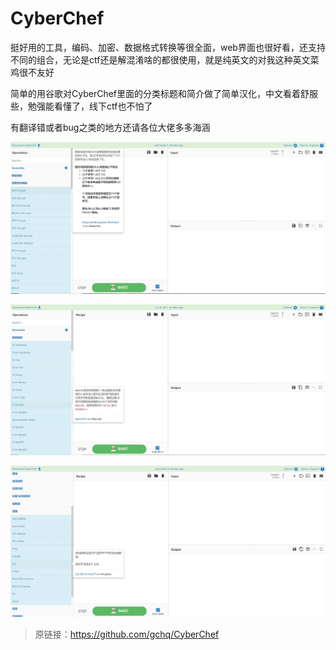 # CyberChef

挺好用的工具，编码、加密、数据格式转换等很全面，web界面也很好看，还支持不同的组合，无论是ctf还是解混淆啥的都很使用，就是纯英文的对我这种英文菜鸡很不友好

简单的用谷歌对CyberChef里面的分类标题和简介做了简单汉化，中文看着舒服些，勉强能看懂了，线下ctf也不怕了

有翻译错或者bug之类的地方还请各位大佬多多海涵

![](./images/1.jpg)

![](./images/2.jpg)

![](./images/3.jpg)

> 原链接：https://github.com/gchq/CyberChef
